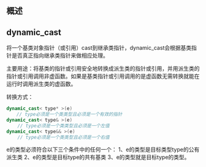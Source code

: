 ## 概述





## dynamic_cast

将一个基类对象指针（或引用）cast到继承类指针，dynamic_cast会根据基类指针是否真正指向继承类指针来做相应处理。

主要用途：将基类的指针或引用安全地转换成派生类的指针或引用，并用派生类的指针或引用调用非虚函数。如果是基类指针或引用调用的是虚函数无需转换就能在运行时调用派生类的虚函数。

转换方式： 

```c++
dynamic_cast< type* >(e) 
　  // type必须是一个类类型且必须是一个有效的指针 
dynamic_cast< type& >(e) 
    // type必须是一个类类型且必须是一个左值 
dynamic_cast< type&& >(e) 
    // type必须是一个类类型且必须是一个右值
```

e的类型必须符合以下三个条件中的任何一个： 
1、e的类型是目标类型type的公有派生类 
2、e的类型是目标type的共有基类 
3、e的类型就是目标type的类型。



